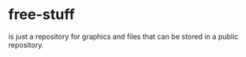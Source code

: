 # free-stuff

is just a repository for graphics and files that can be stored in a public repository.

